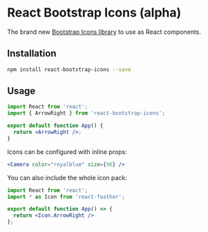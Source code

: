 # React Bootstrap Icons (alpha)

The brand new [Bootstrap Icons library](https://icons.getbootstrap.com/) to use as React components.

## Installation

```bash
npm install react-bootstrap-icons --save
```

## Usage

```jsx
import React from 'react';
import { ArrowRight } from 'react-bootstrap-icons';

export default function App() {
  return <ArrowRight />;
}
```

Icons can be configured with inline props:

```jsx
<Camera color="royalblue" size={96} />
```

You can also include the whole icon pack:

```jsx
import React from 'react';
import * as Icon from 'react-feather';

export default function App() => {
  return <Icon.ArrowRight />
};
```
